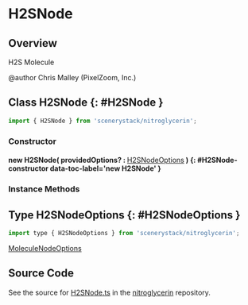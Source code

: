 # H2SNode

## Overview

H2S Molecule

@author Chris Malley (PixelZoom, Inc.)

## Class H2SNode {: #H2SNode }


```js
import { H2SNode } from 'scenerystack/nitroglycerin';
```
### Constructor

#### new H2SNode( providedOptions? : <span style="font-weight: 400;">[H2SNodeOptions](../nitroglycerin/H2SNode.md#H2SNodeOptions)</span> ) {: #H2SNode-constructor data-toc-label='new H2SNode' }

### Instance Methods





## Type H2SNodeOptions {: #H2SNodeOptions }


```js
import type { H2SNodeOptions } from 'scenerystack/nitroglycerin';
```


[MoleculeNodeOptions](../nitroglycerin/MoleculeNode.md#MoleculeNodeOptions)



## Source Code

See the source for [H2SNode.ts](https://github.com/phetsims/nitroglycerin/blob/main/js/nodes/H2SNode.ts) in the [nitroglycerin](https://github.com/phetsims/nitroglycerin) repository.
